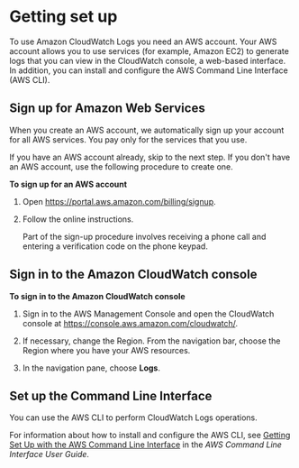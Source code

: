 # Getting set up<a name="GettingSetup_cwl"></a>

To use Amazon CloudWatch Logs you need an AWS account\. Your AWS account allows you to use services \(for example, Amazon EC2\) to generate logs that you can view in the CloudWatch console, a web\-based interface\. In addition, you can install and configure the AWS Command Line Interface \(AWS CLI\)\.

## Sign up for Amazon Web Services<a name="signup_cwl"></a>



When you create an AWS account, we automatically sign up your account for all AWS services\. You pay only for the services that you use\.

If you have an AWS account already, skip to the next step\. If you don't have an AWS account, use the following procedure to create one\.

**To sign up for an AWS account**

1. Open [https://portal\.aws\.amazon\.com/billing/signup](https://portal.aws.amazon.com/billing/signup)\.

1. Follow the online instructions\.

   Part of the sign\-up procedure involves receiving a phone call and entering a verification code on the phone keypad\.

## Sign in to the Amazon CloudWatch console<a name="ConsoleSignIn_cwl"></a>

**To sign in to the Amazon CloudWatch console**

1. Sign in to the AWS Management Console and open the CloudWatch console at [https://console\.aws\.amazon\.com/cloudwatch/](https://console.aws.amazon.com/cloudwatch/)\.

1. If necessary, change the Region\. From the navigation bar, choose the Region where you have your AWS resources\.

1. In the navigation pane, choose **Logs**\.

## Set up the Command Line Interface<a name="SetupCLI_cwl"></a>

You can use the AWS CLI to perform CloudWatch Logs operations\.

For information about how to install and configure the AWS CLI, see [Getting Set Up with the AWS Command Line Interface](https://docs.aws.amazon.com/cli/latest/userguide/cli-chap-getting-set-up.html) in the *AWS Command Line Interface User Guide*\.